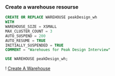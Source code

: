 ### Create a warehouse resourse

```sql 
CREATE OR REPLACE WAREHOUSE peakDesign_wh
WITH
WAREHOUSE_SIZE = XSMALL
MAX_CLUSTER_COUNT = 3
AUTO_SUSPEND = 200
AUTO_RESUME = TRUE
INITIALLY_SUSPENDED = TRUE
COMMENT = "Warehoues for Peak Design Interview"

USE WAREHOUSE peakDesign_wh;
```

! [Create A Warehouse](https://github.com/Memmes27/Analytics_Engineering_Case_Study/blob/main/images/Warehouse_Setup.png)
